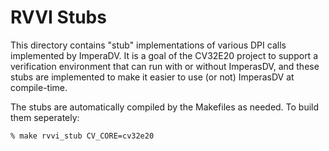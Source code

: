 # RVVI Stubs

This directory contains "stub" implementations of various DPI calls implemented by ImperaDV.
It is a goal of the CV32E20 project to support a verification environment that can run with or without ImperasDV,
and these stubs are implemented to make it easier to use (or not) ImperasDV at compile-time.

The stubs are automatically compiled by the Makefiles as needed.
To build them seperately:
```
% make rvvi_stub CV_CORE=cv32e20
```
